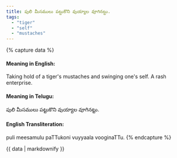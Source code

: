 ```yaml
---
title: పులి మీసములు పట్టుకొని వుయ్యాల వూగినట్టు.
tags:
  - "tiger"
  - "self"
  - "mustaches"
---
```


{% capture data %}
#### Meaning in English:
Taking hold of a tiger's mustaches and swinging one's self.
A rash enterprise.

#### Meaning in Telugu:
పులి మీసములు పట్టుకొని వుయ్యాల వూగినట్టు.

#### English Transliteration:
puli meesamulu paTTukoni vuyyaala vooginaTTu.
{% endcapture %}

{{ data | markdownify }}

